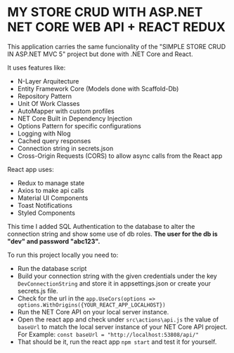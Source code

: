 # MY STORE CRUD WITH ASP.NET NET CORE WEB API + REACT REDUX 

This application carries the same funcionality of the "SIMPLE STORE CRUD IN ASP.NET MVC 5" project but done with .NET Core and React.

It uses features like:
* N-Layer Arquitecture 
* Entity Framework Core (Models done with Scaffold-Db)
* Repository Pattern
* Unit Of Work Classes
* AutoMapper with custom profiles
* NET Core Built in Dependency Injection
* Options Pattern for specific configurations
* Logging with Nlog
* Cached query responses
* Connection string in secrets.json
* Cross-Origin Requests (CORS) to allow async calls from the React app

React app uses:
* Redux to manage state
* Axios to make api calls
* Material UI Components
* Toast Notifications
* Styled Components

This time I added SQL Authentication to the database to alter the connection string and show some use of db roles.
**The user for the db is "dev" and password "abc123".**

To run this project locally you need to:
* Run the database script
* Build your connection string with the given credentials under the key `DevConnectionString` and store it in appsettings.json or create your secrets.js file.
* Check for the url in the `app.UseCors(options => options.WithOrigins({YOUR_REACT_APP_LOCALHOST})`
* Run the NET Core API on your local server instance.
* Open the react app and check under `src\actions\api.js` the value of `baseUrl` to match the local server instance of your NET Core API project. For Example: `const baseUrl = "http://localhost:53808/api/"`
* That should be it, run the react app `npm start` and test it for yourself.

